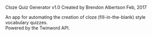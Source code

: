 Cloze Quiz Generator v1.0
Created by Brendon Albertson   Feb, 2017

An app for automating the creation of cloze (fill-in-the-blank) style vocabulary quizzes.  
Powered by the Twinword API.

